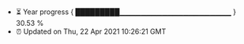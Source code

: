- ⏳ Year progress { █████████▁▁▁▁▁▁▁▁▁▁▁▁▁▁▁▁▁▁▁▁▁ } 30.53 %
- ⏰ Updated on Thu, 22 Apr 2021 10:26:21 GMT

